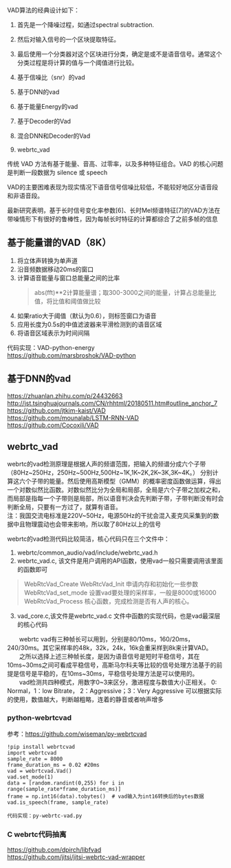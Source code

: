 VAD算法的经典设计如下：
1. 首先是一个降噪过程，如通过spectral subtraction.  
2. 然后对输入信号的一个区块提取特征。  
3. 最后使用一个分类器对这个区块进行分类，确定是或不是语音信号。通常这个分类过程是将计算的值与一个阈值进行比较。


1. 基于信噪比（snr）的vad  
2. 基于DNN的vad  
3. 基于能量Energy的vad  
4. 基于Decoder的Vad  
5. 混合DNN和Decoder的Vad   
6. webrtc_vad

传统 VAD 方法有基于能量、音高、过零率，以及多种特征组合。VAD 的核心问题是判断一段数据为 silence 或 speech

VAD的主要困难表现为现实情况下语音信号信噪比较低，不能较好地区分语音段和非语音段。

最新研究表明，基于长时信号变化率参数[6]、长时Mel频谱特征[7]的VAD方法在带噪情形下有很好的鲁棒性，因为每帧长时特征的计算都综合了之前多帧的信息 

## 基于能量谱的VAD（8K）
1. 将立体声转换为单声道  
2. 沿音频数据移动20ms的窗口
3. 计算语音能量与窗口总能量之间的比率  
	> abs(fft)**2计算能量谱；取300-3000之间的能量，计算占总能量比值，将比值和阈值做比较  
4. 如果ratio大于阈值（默认为0.6），则标签窗口为语音
5. 应用长度为0.5s的中值滤波器来平滑检测到的语音区域
6. 将语音区域表示为时间间隔

代码实现：VAD-python-energy  
https://github.com/marsbroshok/VAD-python  

## 基于DNN的vad
https://zhuanlan.zhihu.com/p/24432663  
http://jst.tsinghuajournals.com/CN/rhhtml/20180511.htm#outline_anchor_7  
https://github.com/jtkim-kaist/VAD  
https://github.com/mounalab/LSTM-RNN-VAD  
https://github.com/Cocoxili/VAD


## webrtc_vad
webrtc的vad检测原理是根据人声的频谱范围，把输入的频谱分成六个子带（80Hz~250Hz，250Hz~500Hz,500Hz~1K,1K~2K,2K~3K,3K~4K。） 分别计算这六个子带的能量。然后使用高斯模型（GMM）的概率密度函数做运算，得出一个对数似然比函数。对数似然比分为全局和局部，全局是六个子带之加权之和，而局部是指每一个子带则是局部，所以语音判决会先判断子带，子带判断没有时会判断全局，只要有一方过了，就算有语音。  
注：我国交流电标准是220V~50Hz，电源50Hz的干扰会混入麦克风采集到的数据中且物理震动也会带来影响，所以取了80Hz以上的信号  　　

webrtc的vad检测代码比较简洁，核心代码只在三个文件中：  
1. webrtc/common_audio/vad/include/webrtc_vad.h  
2. webrtc_vad.c, 该文件是用户调用的API函数，使用vad一般只需要调用该里面的函数即可    
> WebRtcVad_Create  WebRtcVad_Init 申请内存和初始化一些参数
> WebRtcVad_set_mode 设置vad要处理的采样率，一般是8000或16000
> WebRtcVad_Process 核心函数，完成检测是否有人声的核心。  
3. vad_core.c,该文件是webrtc_vad.c 文件中函数的实现代码，也是vad最深层的核心代码

　　webrtc vad有三种帧长可以用到，分别是80/10ms，160/20ms，240/30ms。其它采样率的48k，32k，24k，16k会重采样到8k来计算VAD。  
　　之所以选择上述三种帧长度，是因为语音信号是短时平稳信号，其在10ms~30ms之间可看成平稳信号，高斯马尔科夫等比较的信号处理方法基于的前提是信号是平稳的，在10ms~30ms，平稳信号处理方法是可以使用的。   
　　vad检测共四种模式，用数字0~3来区分，激进程度与数值大小正相关。
0: Normal，1：low Bitrate， 2：Aggressive；3：Very Aggressive 可以根据实际的使用，数值越大，判断越粗略，连着的静音或者响声增多

### python-webrtcvad
参考：https://github.com/wiseman/py-webrtcvad  

	!pip install webrtcvad
	import webrtcvad
	sample_rate = 8000 
	frame_duration_ms = 0.02 #20ms
	vad = webrtcvad.Vad()
	vad.set_mode(1)
	data = [random.randint(0,255) for i in range(sample_rate*frame_duration_ms)]
	frame = np.int16(data).tobytes()  # vad输入为int16转换后的bytes数据
	vad.is_speech(frame, sample_rate)  

	代码实现：py-webrtc-vad.py
  
### C webrtc代码抽离
https://github.com/dpirch/libfvad  
https://github.com/jitsi/jitsi-webrtc-vad-wrapper  


